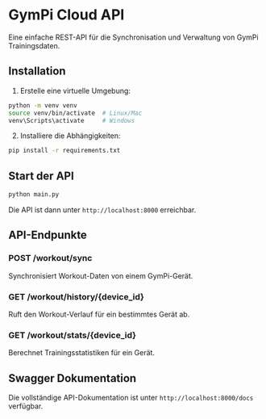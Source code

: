 # GymPi Cloud API

Eine einfache REST-API für die Synchronisation und Verwaltung von GymPi Trainingsdaten.

## Installation

1. Erstelle eine virtuelle Umgebung:
```bash
python -m venv venv
source venv/bin/activate  # Linux/Mac
venv\Scripts\activate     # Windows
```

2. Installiere die Abhängigkeiten:
```bash
pip install -r requirements.txt
```

## Start der API

```bash
python main.py
```

Die API ist dann unter `http://localhost:8000` erreichbar.

## API-Endpunkte

### POST /workout/sync
Synchronisiert Workout-Daten von einem GymPi-Gerät.

### GET /workout/history/{device_id}
Ruft den Workout-Verlauf für ein bestimmtes Gerät ab.

### GET /workout/stats/{device_id}
Berechnet Trainingsstatistiken für ein Gerät.

## Swagger Dokumentation

Die vollständige API-Dokumentation ist unter `http://localhost:8000/docs` verfügbar.

